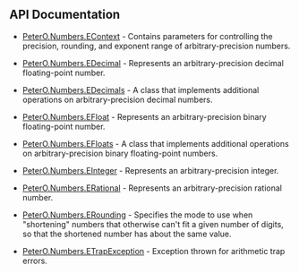 ## API Documentation

 * [PeterO.Numbers.EContext](PeterO.Numbers.EContext.md) - Contains parameters for controlling the precision, rounding, and exponent range of arbitrary-precision numbers.

 * [PeterO.Numbers.EDecimal](PeterO.Numbers.EDecimal.md) - Represents an arbitrary-precision decimal floating-point number.

 * [PeterO.Numbers.EDecimals](PeterO.Numbers.EDecimals.md) - A class that implements additional operations on arbitrary-precision decimal numbers.

 * [PeterO.Numbers.EFloat](PeterO.Numbers.EFloat.md) - Represents an arbitrary-precision binary floating-point number.

 * [PeterO.Numbers.EFloats](PeterO.Numbers.EFloats.md) - A class that implements additional operations on arbitrary-precision binary floating-point numbers.

 * [PeterO.Numbers.EInteger](PeterO.Numbers.EInteger.md) - Represents an arbitrary-precision integer.

 * [PeterO.Numbers.ERational](PeterO.Numbers.ERational.md) - Represents an arbitrary-precision rational number.

 * [PeterO.Numbers.ERounding](PeterO.Numbers.ERounding.md) - Specifies the mode to use when "shortening" numbers that otherwise can't fit a given number of digits, so that the shortened number has about the same value.

 * [PeterO.Numbers.ETrapException](PeterO.Numbers.ETrapException.md) - Exception thrown for arithmetic trap errors.
